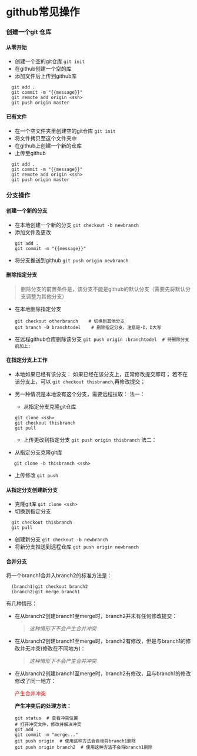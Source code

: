 # github常见操作

### 创建一个git 仓库

#### 从零开始

- 创建一个空的git仓库
  `git init`
- 在github创建一个空的库
- 添加文件后上传到github库

```git
  git add .
  git commit -m "{{message}}"
  git remote add origin <ssh>
  git push origin master
```

#### 已有文件

- 在一个空文件夹里创建空的git仓库
  `git init`
- 将文件拷贝至这个文件夹中
- 在github上创建一个新的仓库
- 上传至github

```git
  git add .
  git commit -m "{{message}}"
  git remote add origin <ssh>
  git push origin master
```

### 分支操作

#### 创建一个新的分支

- 在本地创建一个新的分支
  `git checkout -b newbranch`
- 添加文件及更改
  ```
  git add .
  git commit -m "{{message}}"
  ```
- 将分支推送到github
  `git push origin newbranch`

#### 删除指定分支

> 删除分支的前置条件是，该分支不能是github的默认分支（需要先将默认分支调整为其他分支）

- 在本地删除指定分支
  ```
  git checkout otherbranch    # 切换到其他分支
  git branch -D branchtodel    # 删除指定分支，注意是-D，D大写
  ```
- 在远程github仓库删除该分支
  `git push origin :branchtodel  # 待删除分支前加上:`

#### 在指定分支上工作

- 本地如果已经有该分支：
  如果已经在该分支上，正常修改提交即可；
  若不在该分支上，可以 `git checkout thisbranch`,再修改提交；
- 另一种情况是本地没有这个分支，需要远程拉取：
  法一：

  - 从指定分支克隆git仓库

  ```
  git clone <ssh>
  git checkout thisbranch
  git pull
  ```

  - 上传更改到指定分支
    `git push origin thisbranch`
    法二：
- 从指定分支克隆git库

```
   git clone -b thisbranch <ssh>
```

- 上传修改
  `git push`

#### 从指定分支创建新分支

- 克隆git库
  `git clone <ssh>`
- 切换到指定分支

```
  git checkout thisbranch
  git pull
```

- 创建新分支
  `git checkout -b newbranch`
- 将新分支推送到远程仓库
  `git push origin newbranch`

#### 合并分支

  将一个branch1合并入branch2的标准方法是：

```
  (branch1)git checkout branch2
  (branch2)git merge branch1
```

  有几种情形：

- 在从branch2创建branch1至merge时，branch2并未有任何修改提交：
  > *这种情形下不会产生合并冲突*
  >
- 在从branch2创建branch1至merge时，branch2有修改，但是与branch1的修改并无冲突(修改在不同地方)：
  > *这种情形下不会产生合并冲突*
  >
- 在从branch2创建branch1至merge时，branch2有修改，且与branch1的修改修改了同一地方：
  
  <font color=red>产生合并冲突 </font>
  
  **产生冲突后的处理方法：**
  ```git
  git status  # 查看冲突位置
  # 打开冲突文件，修改并解决冲突
  git add . 
  git commit -m "merge..."
  git push origin  # 使用这种方法会自动将branch1删除
  git push origin branch2  # 使用这种方法不会将branch1删除
  ```

